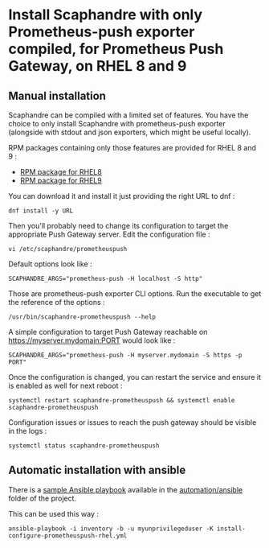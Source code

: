 # Install Scaphandre with only Prometheus-push exporter compiled, for Prometheus Push Gateway, on RHEL 8 and 9

## Manual installation

Scaphandre can be compiled with a limited set of features. You have the choice to only install Scaphandre with prometheus-push exporter (alongside with stdout and json exporters, which might be useful locally).

RPM packages containing only those features are provided for RHEL 8 and 9 :
- [RPM package for RHEL8](https://scaphandre.s3.fr-par.scw.cloud/x86_64/scaphandre-prometheuspush-dev0.5.10-1.el8.x86_64.rpm)
- [RPM package for RHEL9](https://scaphandre.s3.fr-par.scw.cloud/x86_64/scaphandre-prometheuspush-dev0.5.10-1.el9.x86_64.rpm)

You can download it and install it just providing the right URL to dnf :

    dnf install -y URL

Then you'll probably need to change its configuration to target the appropriate Push Gateway server. Edit the configuration file :

    vi /etc/scaphandre/prometheuspush

Default options look like :

    SCAPHANDRE_ARGS="prometheus-push -H localhost -S http"

Those are prometheus-push exporter CLI options. Run the executable to get the reference of the options :

    /usr/bin/scaphandre-prometheuspush --help

A simple configuration to target Push Gateway reachable on https://myserver.mydomain:PORT would look like :

    SCAPHANDRE_ARGS="prometheus-push -H myserver.mydomain -S https -p PORT"

Once the configuration is changed, you can restart the service and ensure it is enabled as well for next reboot :

    systemctl restart scaphandre-prometheuspush && systemctl enable scaphandre-prometheuspush

Configuration issues or issues to reach the push gateway should be visible in the logs :

    systemctl status scaphandre-prometheuspush

## Automatic installation with ansible

There is a [sample Ansible playbook](https://github.com/hubblo-org/scaphandre/blob/dev/automation/ansible/install-configure-prometheuspush-rhel.yml) available in the [automation/ansible](https://github.com/hubblo-org/scaphandre/tree/dev/automation/ansible) folder of the project.

This can be used this way :

    ansible-playbook -i inventory -b -u myunprivilegeduser -K install-configure-prometheuspush-rhel.yml